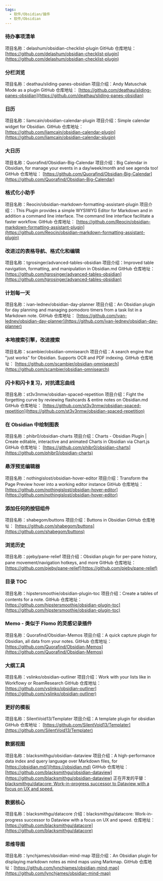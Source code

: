 ```yaml
---
tags:
  - 软件/Obsidian/插件
  - 软件/Obsidian
---
```

### 待办事项清单

项目名称：delashum/obsidian-checklist-plugin
GitHub 仓库地址： [https://github.com/delashum/obsidian-checklist-plugin](https://github.com/delashum/obsidian-checklist-plugin)

### 分栏浏览

项目名称：deathau/sliding-panes-obsidian
项目介绍：Andy Matuschak Mode as a plugin
GitHub 仓库地址： [https://github.com/deathau/sliding-panes-obsidian](https://github.com/deathau/sliding-panes-obsidian)

### 日历

项目名称：liamcain/obsidian-calendar-plugin
项目介绍：Simple calendar widget for Obsidian.
GitHub 仓库地址： [https://github.com/liamcain/obsidian-calendar-plugin](https://github.com/liamcain/obsidian-calendar-plugin)

### 大日历

项目名称：Quorafind/Obsidian-Big-Calendar
项目介绍：Big Calendar in Obsidian, for manage your events in a day/week/month and see agenda too!
GitHub 仓库地址： [https://github.com/Quorafind/Obsidian-Big-Calendar](https://github.com/Quorafind/Obsidian-Big-Calendar)

### 格式化小助手

项目名称：Reocin/obsidian-markdown-formatting-assistant-plugin
项目介绍：: This Plugin provides a simple WYSIWYG Editor for Markdown and in addition a command line interface. The command line interface facilitate a faster workflow.
GitHub 仓库地址： [https://github.com/Reocin/obsidian-markdown-formatting-assistant-plugin](https://github.com/Reocin/obsidian-markdown-formatting-assistant-plugin)

### 改进过的表格导航、格式化和编辑

项目名称：tgrosinger/advanced-tables-obsidian
项目介绍：Improved table navigation, formatting, and manipulation in Obsidian.md
GitHub 仓库地址： [https://github.com/tgrosinger/advanced-tables-obsidian](https://github.com/tgrosinger/advanced-tables-obsidian)

### 计划每一天

项目名称：ivan-lednev/obsidian-day-planner
项目介绍：An Obsidian plugin for day planning and managing pomodoro timers from a task list in a Markdown note.
GitHub 仓库地址： [https://github.com/ivan-lednev/obsidian-day-planner](https://github.com/ivan-lednev/obsidian-day-planner)

### 本地搜索引擎，改进搜索

项目名称：scambier/obsidian-omnisearch
项目介绍：A search engine that "just works" for Obsidian. Supports OCR and PDF indexing.
GitHub 仓库地址： [https://github.com/scambier/obsidian-omnisearch](https://github.com/scambier/obsidian-omnisearch)

### 闪卡和闪卡复习，对抗遗忘曲线

项目名称：st3v3nmw/obsidian-spaced-repetition
项目介绍：Fight the forgetting curve by reviewing flashcards & entire notes on Obsidian.md
GitHub 仓库地址： [https://github.com/st3v3nmw/obsidian-spaced-repetition](https://github.com/st3v3nmw/obsidian-spaced-repetition)

### 在 Obsidian 中绘制图表

项目名称：phibr0/obsidian-charts
项目介绍：Charts - Obsidian Plugin | Create editable, interactive and animated Charts in Obsidian via Chart.js
GitHub 仓库地址： [https://github.com/phibr0/obsidian-charts](https://github.com/phibr0/obsidian-charts)

### 悬浮预览编辑器

项目名称：nothingislost/obsidian-hover-editor
项目介绍：Transform the Page Preview hover into a working editor instance
GitHub 仓库地址： [https://github.com/nothingislost/obsidian-hover-editor](https://github.com/nothingislost/obsidian-hover-editor)

### 添加任何的按钮组件

项目名称：shabegom/buttons
项目介绍：Buttons in Obsidian
GitHub 仓库地址： [https://github.com/shabegom/buttons](https://github.com/shabegom/buttons)

### 浏览历史

项目名称：pjeby/pane-relief
项目介绍：Obsidian plugin for per-pane history, pane movement/navigation hotkeys, and more
GitHub 仓库地址： [https://github.com/pjeby/pane-relief](https://github.com/pjeby/pane-relief)

### 目录 TOC

项目名称：hipstersmoothie/obsidian-plugin-toc
项目介绍：Create a tables of contents for a note.
GitHub 仓库地址： [https://github.com/hipstersmoothie/obsidian-plugin-toc](https://github.com/hipstersmoothie/obsidian-plugin-toc)

### Memo - 类似于 Flomo 的灵感记录插件

项目名称：Quorafind/Obsidian-Memos
项目介绍：A quick capture plugin for Obsidian, all data from your notes.
GitHub 仓库地址： [https://github.com/Quorafind/Obsidian-Memos](https://github.com/Quorafind/Obsidian-Memos)

### 大纲工具

项目名称：vslinko/obsidian-outliner
项目介绍：Work with your lists like in Workflowy or RoamResearch
GitHub 仓库地址： [https://github.com/vslinko/obsidian-outliner](https://github.com/vslinko/obsidian-outliner)

### 更好的模板

项目名称：SilentVoid13/Templater
项目介绍：A template plugin for obsidian
GitHub 仓库地址： [https://github.com/SilentVoid13/Templater](https://github.com/SilentVoid13/Templater)

### 数据视图

项目名称：blacksmithgu/obsidian-dataview
项目介绍：A high-performance data index and query language over Markdown files, for [https://obsidian.md/](https://obsidian.md)
GitHub 仓库地址： [https://github.com/blacksmithgu/obsidian-dataview](https://github.com/blacksmithgu/obsidian-dataview)
正在开发的平替：[blacksmithgu/datacore: Work-in-progress successor to Dataview with a focus on UX and speed.](https://github.com/blacksmithgu/datacore)

### 数据核心

项目名称：blacksmithgu/datacore
介绍：blacksmithgu/datacore: Work-in-progress successor to Dataview with a focus on UX and speed.
仓库地址：[https://github.com/blacksmithgu/datacore](https://github.com/blacksmithgu/datacore)

### 思维导图

项目名称：lynchjames/obsidian-mind-map
项目介绍：An Obsidian plugin for displaying markdown notes as mind maps using Markmap.
GitHub 仓库地址：[https://github.com/lynchjames/obsidian-mind-map](https://github.com/lynchjames/obsidian-mind-map)
